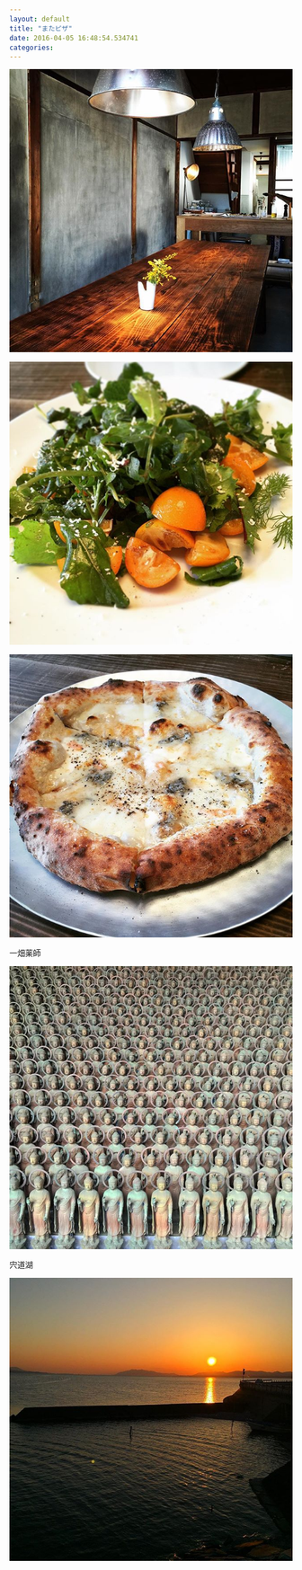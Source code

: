 ```yaml
---
layout: default
title: "またピザ"
date: 2016-04-05 16:48:54.534741
categories: 
---
```


![平田の有名店にきました](/assets/images/201603/12907319_1268794633139479_1399204647_n.jpg)

![](/assets/images/201603/1515086_1587784514875673_598626735_n.jpg)

![](/assets/images/201603/12530939_513199628888552_1038538427_n.jpg)

一畑薬師

![](/assets/images/201603/12751194_1690503674540954_1651953374_n.jpg)

宍道湖

![](/assets/images/201603/12599298_1188243977855438_1424422645_n.jpg)

